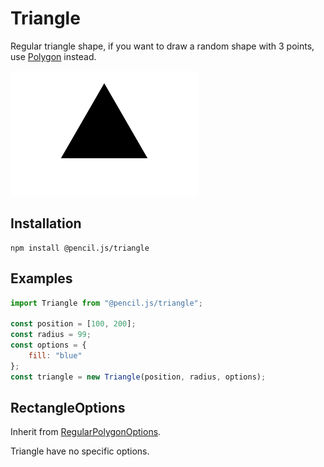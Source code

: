 # Triangle

Regular triangle shape, if you want to draw a random shape with 3 points, use [Polygon](../polygon) instead.

![Triangle example](../../media/examples/triangle.png)


## Installation

    npm install @pencil.js/triangle


## Examples

```js
import Triangle from "@pencil.js/triangle";

const position = [100, 200];
const radius = 99;
const options = {
    fill: "blue"
};
const triangle = new Triangle(position, radius, options);
```


## RectangleOptions
Inherit from [RegularPolygonOptions](../regular-polygon/readme.md#regularpolygonoptions).

Triangle have no specific options.
